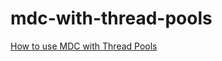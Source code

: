 # mdc-with-thread-pools

[How to use MDC with Thread Pools](https://csongyu.github.io/posts/ea46eb60.html)

